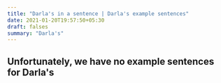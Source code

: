 ```yaml
---
title: "Darla's in a sentence | Darla's example sentences"
date: 2021-01-20T19:57:50+05:30
draft: falses
summary: "Darla's"
---
```

## Unfortunately, we have no example sentences for Darla's                 
